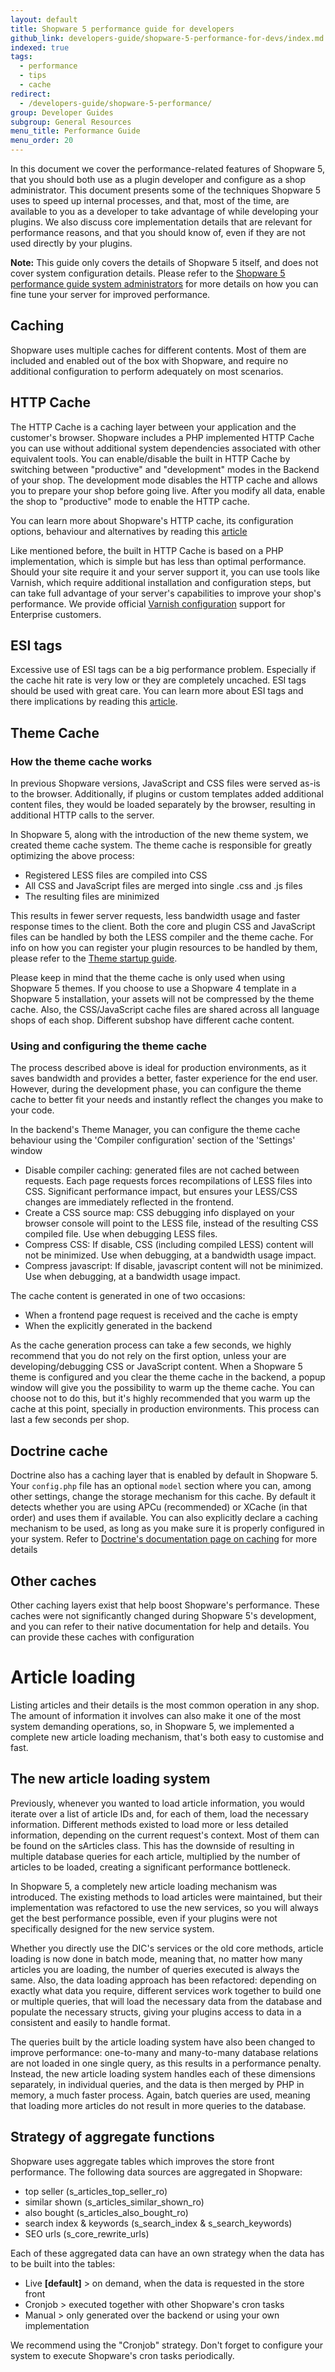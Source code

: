 ```yaml
---
layout: default
title: Shopware 5 performance guide for developers
github_link: developers-guide/shopware-5-performance-for-devs/index.md
indexed: true
tags:
  - performance
  - tips
  - cache
redirect:
  - /developers-guide/shopware-5-performance/
group: Developer Guides
subgroup: General Resources
menu_title: Performance Guide
menu_order: 20
---
```


In this document we cover the performance-related features of Shopware 5, that you should both use as a plugin developer and configure as a shop administrator. This document presents some of the techniques Shopware 5 uses to speed up internal processes, and that, most of the time, are available to you as a developer to take advantage of while developing your plugins. We also discuss core implementation details that are relevant for performance reasons, and that you should know of, even if they are not used directly by your plugins.

<div class="alert alert-warning">
<strong>Note:</strong> This guide only covers the details of Shopware 5 itself, and does not cover system configuration details. Please refer to the <a href="/sysadmins-guide/shopware-5-performance-for-sysadmins/">Shopware 5 performance guide system administrators</a> for more details on how you can fine tune your server for improved performance.
</div>

<div class="toc-list"></div>

## Caching

Shopware uses multiple caches for different contents. Most of them are included and enabled out of the box with Shopware, and require no additional configuration to perform adequately on most scenarios.

## HTTP Cache

The HTTP Cache is a caching layer between your application and the customer's browser. Shopware includes a PHP implemented HTTP Cache you can use without additional system dependencies associated with other equivalent tools. You can enable/disable the built in HTTP Cache by switching between "productive" and "development" modes in the Backend of your shop. The development mode disables the HTTP cache and allows you to prepare your shop before going live. After you modify all data, enable the shop to "productive" mode to enable the HTTP cache.

You can learn more about Shopware's HTTP cache, its configuration options, behaviour and alternatives by reading this
[article](/blog/2015/02/11/understanding-the-shopware-http-cache/)

Like mentioned before, the built in HTTP Cache is based on a PHP implementation, which is simple but has less than optimal performance. Should your site require it and your server support it, you can use tools like Varnish, which require additional installation and configuration steps, but can take full advantage of your server's capabilities to improve your shop's performance. We provide official [Varnish configuration](/sysadmins-guide/varnish-setup/) support for Enterprise customers.

## ESI tags
Excessive use of ESI tags can be a big performance problem. Especially if the cache hit rate is very low or they are completely uncached. ESI tags should be used with great care. 
You can learn more about ESI tags and there implications by reading this [article](/blog/2016/07/11/on-action-tags/#slow-esi-tags).


## Theme Cache

### How the theme cache works

In previous Shopware versions, JavaScript and CSS files were served as-is to the browser. Additionally, if plugins or custom templates added additional content files, they would be loaded separately by the browser, resulting in additional HTTP calls to the server.

In Shopware 5, along with the introduction of the new theme system, we created theme cache system. The theme cache is responsible for greatly optimizing the above process:

- Registered LESS files are compiled into CSS
- All CSS and JavaScript files are merged into single .css and .js files
- The resulting files are minimized

This results in fewer server requests, less bandwidth usage and faster response times to the client. Both the core and plugin CSS and JavaScript files can be handled by both the LESS compiler and the theme cache. For info on how you can register your plugin resources to be handled by them, please refer to the [Theme startup guide](/designers-guide/theme-startup-guide).

Please keep in mind that the theme cache is only used when using Shopware 5 themes. If you choose to use a Shopware 4 template in a Shopware 5 installation, your assets will not be compressed by the theme cache. Also, the CSS/JavaScript cache files are shared across all language shops of each shop. Different subshop have different cache content.

### Using and configuring the theme cache

The process described above is ideal for production environments, as it saves bandwidth and provides a better, faster experience for the end user. However, during the development phase, you can configure the theme cache to better fit your needs and instantly reflect the changes you make to your code.

In the backend's Theme Manager, you can configure the theme cache behaviour using the 'Compiler configuration' section of the 'Settings' window

- Disable compiler caching: generated files are not cached between requests. Each page requests forces recompilations of LESS files into CSS. Significant performance impact, but ensures your LESS/CSS changes are immediately reflected in the frontend.
- Create a CSS source map: CSS debugging info displayed on your browser console will point to the LESS file, instead of the resulting CSS compiled file. Use when debugging LESS files.
- Compress CSS: If disable, CSS (including compiled LESS) content will not be minimized. Use when debugging, at a bandwidth usage impact.
- Compress javascript: If disable, javascript content will not be minimized. Use when debugging, at a bandwidth usage impact.

The cache content is generated in one of two occasions:

- When a frontend page request is received and the cache is empty
- When the explicitly generated in the backend

As the cache generation process can take a few seconds, we highly recommend that you do not rely on the first option, unless your are developing/debugging CSS or JavaScript content. When a Shopware 5 theme is configured and you clear the theme cache in the backend, a popup window will give you the possibility to warm up the theme cache. You can choose not to do this, but it's highly recommended that you warm up the cache at this point, specially in production environments. This process can last a few seconds per shop.

## Doctrine cache

Doctrine also has a caching layer that is enabled by default in Shopware 5. Your `config.php` file has an optional `model` section where you can, among other settings, change the storage mechanism for this cache. By default it detects whether you are using APCu (recommended) or XCache (in that order) and uses them if available. You can also explicitly declare a caching mechanism to be used, as long as you make sure it is properly configured in your system. Refer to [Doctrine's documentation page on caching](http://doctrine-orm.readthedocs.org/en/latest/reference/caching.html) for more details

## Other caches

Other caching layers exist that help boost Shopware's performance. These caches were not significantly changed during Shopware 5's development, and you can refer to their native documentation for help and details. You can provide these caches with configuration

# Article loading

Listing articles and their details is the most common operation in any shop. The amount of information it involves can also make it one of the most system demanding operations, so, in Shopware 5, we implemented a complete new article loading mechanism, that's both easy to customise and fast.

## The new article loading system

Previously, whenever you wanted to load article information, you would iterate over a list of article IDs and, for each of them, load the necessary information. Different methods existed to load more or less detailed information, depending on the current request's context. Most of them can be found on the sArticles class. This has the downside of resulting in multiple database queries for each article, multiplied by the number of articles to be loaded, creating a significant performance bottleneck.

In Shopware 5, a completely new article loading mechanism was introduced. The existing methods to load articles were maintained, but their implementation was refactored to use the new services, so you will always get the best performance possible, even if your plugins were not specifically designed for the new service system.

Whether you directly use the DIC's services or the old core methods, article loading is now done in batch mode, meaning that, no matter how many articles you are loading, the number of queries executed is always the same. Also, the data loading approach has been refactored: depending on exactly what data you require, different services work together to build one or multiple queries, that will load the necessary data from the database and populate the necessary structs, giving your plugins access to data in a consistent and easily to handle format.

The queries built by the article loading system have also been changed to improve performance: one-to-many and many-to-many database relations are not loaded in one single query, as this results in a performance penalty. Instead, the new article loading system handles each of these dimensions separately, in individual queries, and the data is then merged by PHP in memory, a much faster process. Again, batch queries are used, meaning that loading more articles do not result in more queries to the database.

## Strategy of aggregate functions
Shopware uses aggregate tables which improves the store front performance.
The following data sources are aggregated in Shopware:

- top seller (s_articles_top_seller_ro)
- similar shown (s_articles_similar_shown_ro)
- also bought (s_articles_also_bought_ro)
- search index & keywords (s_search_index & s_search_keywords)
- SEO urls (s_core_rewrite_urls)

Each of these aggregated data can have an own strategy when the data has to be built into the tables:

- Live **[default]** > on demand, when the data is requested in the store front
- Cronjob  > executed together with other Shopware's cron tasks
- Manual > only generated over the backend or using your own implementation

We recommend using the "Cronjob" strategy. Don't forget to configure your system to execute Shopware's cron tasks periodically.



